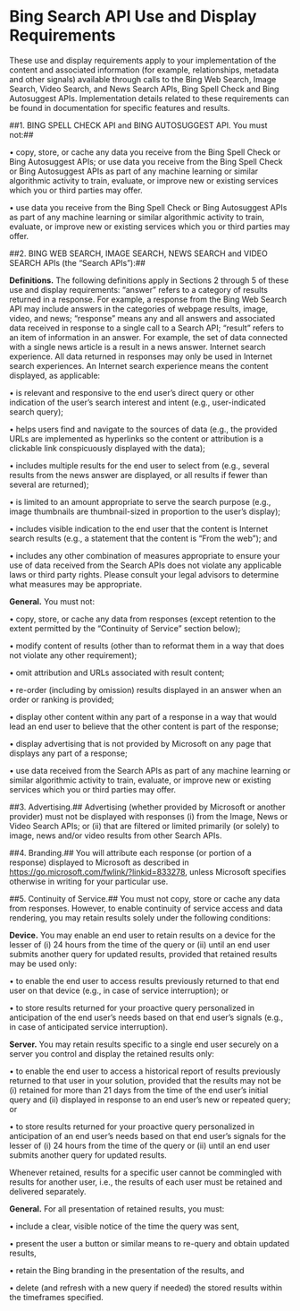 <!-- 
NavPath: Bing Image Search API
LinkLabel: Bing Image Search Use and Display Requirements
Weight: 10
Url: Bing-image-search-API/useanddisplayrequirements
-->

# Bing Search API Use and Display Requirements
These use and display requirements apply to your implementation of the content and associated information (for example, relationships, metadata and other signals) available through calls to the Bing Web Search, Image Search, Video Search, and News Search APIs, Bing Spell Check and Bing Autosuggest APIs. Implementation details related to these requirements can be found in documentation for specific features and results.

##1.  BING SPELL CHECK API and BING AUTOSUGGEST API.  You must not:##

• copy, store, or cache any data you receive from the Bing Spell Check or Bing Autosuggest APIs; or
use data you receive from the Bing Spell Check or Bing Autosuggest APIs as part of any machine learning or similar algorithmic activity to train, evaluate, or improve new or existing services which you or third parties may offer.

• use data you receive from the Bing Spell Check or Bing Autosuggest APIs as part of any machine learning or similar algorithmic activity to train, evaluate, or improve new or existing services which you or third parties may offer.

##2.  BING WEB SEARCH, IMAGE SEARCH, NEWS SEARCH and VIDEO SEARCH APIs (the “Search APIs”):##

**Definitions.** The following definitions apply in Sections 2 through 5 of these use and display requirements:
“answer” refers to a category of results returned in a response. For example, a response from the Bing Web Search API may include answers in the categories of webpage results, image, video, and news;
“response” means any and all answers and associated data received in response to a single call to a Search API;
“result” refers to an item of information in an answer.  For example, the set of data connected with a single news article is a result in a news answer.
Internet search experience. All data returned in responses may only be used in Internet search experiences. An Internet search experience means the content displayed, as applicable:

• is relevant and responsive to the end user’s direct query or other indication of the user’s search interest and intent (e.g., user-indicated search query); 

• helps users find and navigate to the sources of data (e.g., the provided URLs are implemented as hyperlinks so the content or attribution is a clickable link conspicuously displayed with the data); 

• includes multiple results for the end user to select from (e.g., several results from the news answer are displayed, or all results if fewer than several are returned); 

• is limited to an amount appropriate to serve the search purpose (e.g., image thumbnails are thumbnail-sized in proportion to the user’s display); 

• includes visible indication to the end user that the content is Internet search results (e.g., a statement that the content is “From the web”); and

• includes any other combination of measures appropriate to ensure your use of data received from the Search APIs does not violate any applicable laws or third party rights.  Please consult your legal advisors to determine what measures may be appropriate.

**General.** You must not: 

• copy, store, or cache any data from responses (except retention to the extent permitted by the “Continuity of Service” section below); 

• modify content of results (other than to reformat them in a way that does not violate any other requirement); 

• omit attribution and URLs associated with result content;

• re-order (including by omission) results displayed in an answer when an order or ranking is provided;

• display other content within any part of a response in a way that would lead an end user to believe that the other content is part of the response; 

• display advertising that is not provided by Microsoft on any page that displays any part of a response;

• use data received from the Search APIs as part of any machine learning or similar algorithmic activity to train, evaluate, or improve new or existing services which you or third parties may offer.

##3. Advertising.##
Advertising (whether provided by Microsoft or another provider) must not be displayed with responses (i) from the Image, News or Video Search APIs; or (ii) that are filtered or limited primarily (or solely) to image, news and/or video results from other Search APIs.

##4. Branding.##
You will attribute each response (or portion of a response) displayed to Microsoft as described in https://go.microsoft.com/fwlink/?linkid=833278, unless Microsoft specifies otherwise in writing for your particular use.

##5. Continuity of Service.##
You must not copy, store or cache any data from responses. However, to enable continuity of service access and data rendering, you may retain results solely under the following conditions:

**Device.**  You may enable an end user to retain results on a device for the lesser of (i) 24 hours from the time of the query or (ii) until an end user submits another query for updated results, provided that retained results may be used only:

• to enable the end user to access results previously returned to that end user on that device (e.g., in case of service interruption); or

• to store results returned for your proactive query personalized in anticipation of the end user’s needs based on that end user’s signals (e.g., in case of anticipated service interruption).

**Server.**  You may retain results specific to a single end user securely on a server you control and display the retained results only:

• to enable the end user to access a historical report of results previously returned to that user in your solution, provided that the results may not be (i) retained for more than 21 days from the time of the end user’s initial query and (ii) displayed in response to an end user’s new or repeated query; or

• to store results returned for your proactive query personalized in anticipation of an end user’s needs based on that end user’s signals for the lesser of (i) 24 hours from the time of the query or (ii) until an end user submits another query for updated results.

Whenever retained, results for a specific user cannot be commingled with results for another user, i.e., the results of each user must be retained and delivered separately.

**General.** For all presentation of retained results, you must:

• include a clear, visible notice of the time the query was sent,

• present the user a button or similar means to re-query and obtain updated results, 

• retain the Bing branding in the presentation of the results, and

• delete (and refresh with a new query if needed) the stored results within the timeframes specified.

